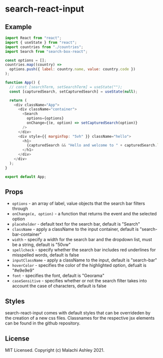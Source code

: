 # search-react-input

## Example

```javascript
import React from "react";
import { useState } from "react";
import countries from "./countries";
import Search from "search-box-react";

const options = [];
countries.map((country) =>
  options.push({ label: country.name, value: country.code })
);

function App() {
  // const [searchTerm, setSearchTerm] = useState("");
  const [capturedSearch, setCapturedSearch] = useState(null);

  return (
    <div className="App">
      <div className="container">
        <Search
          options={options}
          onChange={(e, option) => setCapturedSearch(option)}
        />
      </div>
      <div style={{ marginTop: "5vh" }} className="hello">
        <h1>
          {capturedSearch && "Hello and welcome to " + capturedSearch.label}
        </h1>
      </div>
    </div>
  );
}

export default App;
```

## Props

- `options` - an array of label, value objects that the search bar filters through
- `onChange(e, option)` - a function that returns the event and the selected option
- `placeholder` - default text for the search bar, default is "Search"
- `className` - apply a className to the input container, default is "search-bar-container"
- `width` - specify a width for the search bar and the dropdown list, must be a string, default is "50vw"
- `spellcheck` - specify whether the search bar includes red underlines for misspelled words, default is false
- `inputClassName` - apply a className to the input, default is "search-bar"
- `hoverColor` - specifies the color of the highlighted option, defualt is "#e9e9e9"
- `font` - specifies the font, default is "Georama"
- `caseSensitive` - specifies whether or not the search filter takes into account the case of characters, default is false

## Styles

search-react-input comes with default styles that can be overrideden by the creation of a new css files. Classnames for the respective jsx elements can be found in the github repository.

## License

MIT Licensed. Copyright (c) Malachi Ashley 2021.
